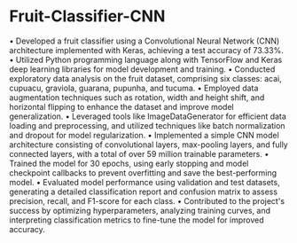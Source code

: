 # Fruit-Classifier-CNN

• Developed a fruit classifier using a Convolutional Neural Network (CNN) architecture implemented with Keras, achieving a test accuracy of 73.33%.
• Utilized Python programming language along with TensorFlow and Keras deep learning libraries for model development and training.
• Conducted exploratory data analysis on the fruit dataset, comprising six classes: acai, cupuacu, graviola, guarana, pupunha, and tucuma.
• Employed data augmentation techniques such as rotation, width and height shift, and horizontal flipping to enhance the dataset and improve model generalization.
• Leveraged tools like ImageDataGenerator for efficient data loading and preprocessing, and utilized techniques like batch normalization and dropout for model regularization.
• Implemented a simple CNN model architecture consisting of convolutional layers, max-pooling layers, and fully connected layers, with a total of over 59 million trainable parameters.
• Trained the model for 30 epochs, using early stopping and model checkpoint callbacks to prevent overfitting and save the best-performing model.
• Evaluated model performance using validation and test datasets, generating a detailed classification report and confusion matrix to assess precision, recall, and F1-score for each class.
• Contributed to the project's success by optimizing hyperparameters, analyzing training curves, and interpreting classification metrics to fine-tune the model for improved accuracy.

